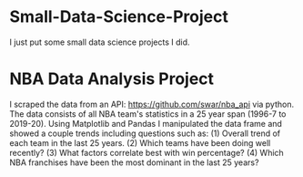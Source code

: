 # Small-Data-Science-Project

I just put some small data science projects I did.

# NBA Data Analysis Project

I scraped the data from an API: https://github.com/swar/nba_api via python. The data consists of all NBA team's statistics in a 25 year span (1996-7 to 2019-20). Using Matplotlib and Pandas I manipulated the data frame and showed a couple trends including questions such as:
(1) Overall trend of each team in the last 25 years.
(2) Which teams have been doing well recently?
(3) What factors correlate best with win percentage?
(4) Which NBA franchises have been the most dominant in the last 25 years?


